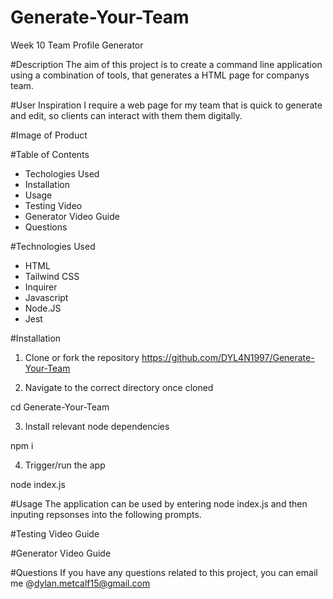 # Generate-Your-Team
Week 10 Team Profile Generator

#Description
The aim of this project is to create a command line application using a combination of tools, that generates a HTML page for companys team.

#User Inspiration
I require a web page for my team that is quick to generate and edit, so clients can interact with them them digitally.

#Image of Product


#Table of Contents
- Techologies Used
- Installation
- Usage
- Testing Video
- Generator Video Guide
- Questions

#Technologies Used
- HTML
- Tailwind CSS
- Inquirer
- Javascript
- Node.JS
- Jest

#Installation
1. Clone or fork the repository
https://github.com/DYL4N1997/Generate-Your-Team

2. Navigate to the correct directory once cloned

cd Generate-Your-Team

3. Install relevant node dependencies

npm i 

4. Trigger/run the app

node index.js

#Usage
The application can be used by entering node index.js and then inputing repsonses into the following prompts.

#Testing Video Guide

#Generator Video Guide

#Questions
If you have any questions related to this project, you can email me @dylan.metcalf15@gmail.com
